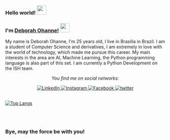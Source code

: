 ### Hello world! <img src="https://github.com/TheDudeThatCode/TheDudeThatCode/blob/master/Assets/Earth.gif" width="29px"> 

### I'm [Deborah Ohanne!](https://instagram.com/deborahohanne) <img src="https://github.com/TheDudeThatCode/TheDudeThatCode/blob/master/Assets/Medal.gif" width="29px">  

My name is Deborah Ohanne, I'm 25 years old, I live in Brasilia in Brazil.
I am a student of Computer Science and derivatives, I am extremely in love with the world of technology, which made me pursue this career.
My main interests in the area are AI, Machine Learning, the Python programming language is also part of this set.
I am currently a Python Development on the ISH team.
<br/>
<div align="center">

<i>You find me on social networks:</i><br>

<a href="https://www.linkedin.com/in/deborah-ohanne-0964b7103" target="_blank">
	<img src="https://img.shields.io/badge/LinkedIn-%230077B5.svg?&style=flat-square&logo=linkedin&logoColor=white" alt="LinkedIn">
</a>

<a href="https://www.instagram.com/deborahohanne" target="_blank">
	<img src="https://img.shields.io/badge/Instagram-%23E4405F.svg?&style=flat-square&logo=instagram&logoColor=white" alt="Instagram">
</a>

<a href="https://www.facebook.com/deborahohanne" target="_blank">
	<img src="https://img.shields.io/badge/Facebook-%231877F2.svg?&style=flat-square&logo=facebook&logoColor=white" alt="Facebook">
</a>

<a href="https://twitter.com/deborahohanne" target="_blank">
	<img src="https://img.shields.io/badge/twitter-blue?&style=flat-square&logo=twitter&logoColor=white" alt="twitter">
</a>

</div>
<br/>

[![Top Langs](https://github-readme-stats.vercel.app/api/top-langs/?username=deborahohanne&layout=compact)](https://github.com/deborahohanne/github-readme-stats)

<br />
<br />
<div align="center">

</div>

### Bye, may the force be with you! 
